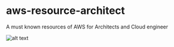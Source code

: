 # aws-resource-architect
A must known resources of AWS for Architects and Cloud engineer

![alt text](https://github.com/bikashkumars/aws-resource-architect/blob/main/aws_groups.JPG)
